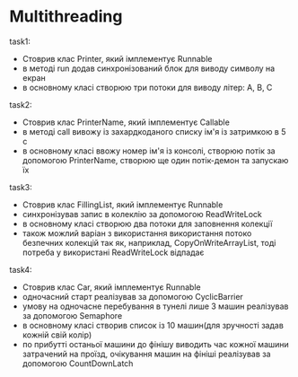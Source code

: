 # Multithreading
task1:
  - Стоврив клас Printer, який імплементує Runnable
  - в методі run додав синхронізований блок для виводу символу на екран
  - в основному класі створюю три потоки для виводу літер: А, В, С

task2:
  - Стоврив клас PrinterName, який імплементує Callable
  - в методі call вивожу із захардкоданого списку ім'я із затримкою в 5 с 
  - в основному класі ввожу номер ім'я із консолі, створюю потік за допомогою PrinterName, створюю ще один потік-демон та запускаю їх
  
task3:
  - Стоврив клас FillingList, який імплементує Runnable
  - синхронізував запис в колеклію за допомогою ReadWriteLock
  - в основному класі створюю два потоки для заповнення колекції 
  - також можлий варіан з використання використання потоко безпечних колекцій так як, наприклад, CopyOnWriteArrayList, тоді потреба у використані ReadWriteLock відпадає
  
task4:
  - Стоврив клас Car, який імплементує Runnable
  - одночасний старт реалізував за допомогою CyclicBarrier
  - умову на одночасне перебування в тунелі лише 3 машин реалізував за допомогою Semaphore
  - в основному класі створив список із 10 машин(для зручності задав кожній свій колір)
  - по прибутті останьої машини до фінішу виводить час кожної машини затрачений на проїзд, очікування машин на фініші реалізував за допомогою CountDownLatch
